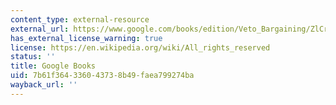 ```yaml
---
content_type: external-resource
external_url: https://www.google.com/books/edition/Veto_Bargaining/ZlCrBdHD4owC?hl=en&gbpv=1
has_external_license_warning: true
license: https://en.wikipedia.org/wiki/All_rights_reserved
status: ''
title: Google Books
uid: 7b61f364-3360-4373-8b49-faea799274ba
wayback_url: ''
---
```


